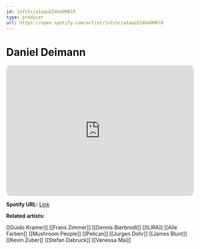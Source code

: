 ```yaml
---
id: 1vYs5cjaIaquIZ4Ue0M6lR
type: producer
url: https://open.spotify.com/artist/1vYs5cjaIaquIZ4Ue0M6lR
---
```

# Daniel Deimann

<iframe style="border-radius:12px" src="https://open.spotify.com/embed/artist/1vYs5cjaIaquIZ4Ue0M6lR" width="100%" height="352" frameBorder="0" allowfullscreen="" allow="autoplay; clipboard-write; encrypted-media; fullscreen; picture-in-picture" loading="lazy"></iframe>

**Spotify URL:** [Link](https://open.spotify.com/artist/1vYs5cjaIaquIZ4Ue0M6lR)

**Related artists:**

[[Guido Kramer]]
[[Frans Zimmer]]
[[Dennis Bierbrodt]]
[[ILIRA]]
[[Alle Farben]]
[[Mushroom People]]
[[Pelican]]
[[Jurgen Dohr]]
[[James Blunt]]
[[Kevin Zuber]]
[[Stefan Dabruck]]
[[Vanessa Mai]]
